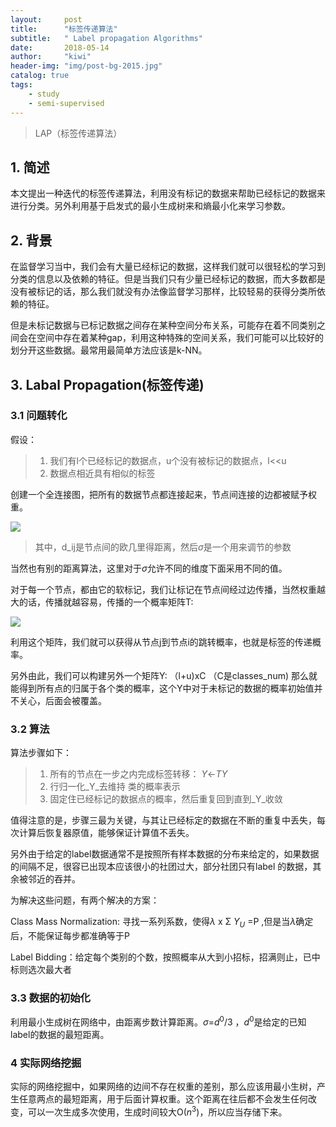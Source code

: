 ```yaml
---
layout:     post
title:      "标签传递算法"
subtitle:   " Label propagation Algorithms"
date:       2018-05-14
author:     "kiwi"
header-img: "img/post-bg-2015.jpg"
catalog: true
tags:
    - study
    - semi-supervised
---
```



> LAP（标签传递算法）

## 1. 简述

本文提出一种迭代的标签传递算法，利用没有标记的数据来帮助已经标记的数据来进行分类。另外利用基于启发式的最小生成树来和熵最小化来学习参数。

## 2. 背景

在监督学习当中，我们会有大量已经标记的数据，这样我们就可以很轻松的学习到分类的信息以及依赖的特征。但是当我们只有少量已经标记的数据，而大多数都是没有被标记的话，那么我们就没有办法像监督学习那样，比较轻易的获得分类所依赖的特征。

但是未标记数据与已标记数据之间存在某种空间分布关系，可能存在着不同类别之间会在空间中存在着某种gap，利用这种特殊的空间关系，我们可能可以比较好的划分开这些数据。最常用最简单方法应该是k-NN。

## 3. Labal Propagation(标签传递)

### 3.1 问题转化

假设：

> 1. 我们有l个已经标记的数据点，u个没有被标记的数据点，l<<u
> 2. 数据点相近具有相似的标签

创建一个全连接图，把所有的数据节点都连接起来，节点间连接的边都被赋予权重。



![](https://i.loli.net/2019/05/06/5ccf9958a6c73.png)

>其中，d_ij是节点间的欧几里得距离，然后$\sigma$是一个用来调节的参数

当然也有别的距离算法，这里对于$\sigma$允许不同的维度下面采用不同的值。

对于每一个节点，都由它的软标记，我们让标记在节点间经过边传播，当然权重越大的话，传播就越容易，传播的一个概率矩阵T:

![](https://i.loli.net/2019/05/06/5ccf9966dd552.png)

利用这个矩阵，我们就可以获得从节点j到节点i的跳转概率，也就是标签的传递概率。

另外由此，我们可以构建另外一个矩阵Y: （l+u)xC （C是classes_num) 那么就能得到所有点的归属于各个类的概率，这个Y中对于未标记的数据的概率初始值并不关心，后面会被覆盖。

### 3.2 算法

算法步骤如下：

> 1. 所有的节点在一步之内完成标签转移： _Y_<-_TY_
> 2. 行归一化_Y_去维持 类的概率表示
> 3. 固定住已经标记的数据点的概率，然后重复回到直到_Y_收敛

值得注意的是，步骤三最为关键，与其让已经标定的数据在不断的重复中丢失，每次计算后恢复器原值，能够保证计算值不丢失。

另外由于给定的label数据通常不是按照所有样本数据的分布来给定的，如果数据的间隔不足，很容已出现本应该很小的社团过大，部分社团只有label 的数据，其余被邻近的吞并。

为解决这些问题，有两个解决的方案：

Class Mass Normalization: 寻找一系列系数，使得$\lambda$ x Σ $Y_U$ =P ,但是当$\lambda$确定后，不能保证每步都准确等于P

Label Bidding：给定每个类别的个数，按照概率从大到小招标，招满则止，已中标则选次最大者



###  3.3 数据的初始化

利用最小生成树在网络中，由距离步数计算距离。$\sigma$=$d^0$/3 ，$d^0$是给定的已知label的数据的最短距离。

### 4 实际网络挖掘

实际的网络挖掘中，如果网络的边间不存在权重的差别，那么应该用最小生树，产生任意两点的最短距离，用于后面计算权重。这个距离在往后都不会发生任何改变，可以一次生成多次使用，生成时间较大O($n^3$)，所以应当存储下来。



 





